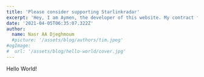 ```yaml
---
title: 'Please consider supporting Starlinkradar'
excerpt: 'Hey, I am Aymen, the developer of this website. My contract for this domain, Starlinkradar.com, is coming to and end soon and to renew it (servers too), I need to pay a good amount of money from my pocket, so if you found my website useful and would like to support me pay the fees to keep this website up and running without any ads, consider supporting me on kofi : https://ko-fi.com/aymen or paypal : https://paypal.me/djeghmoum'
date: '2021-04-05T06:35:07.322Z'
author:
  name: Nasr AA Djeghmoum
  #picture: '/assets/blog/authors/tim.jpeg'
#ogImage:
#  url: '/assets/blog/hello-world/cover.jpg'
---
```


Hello World!